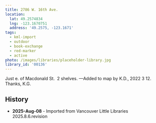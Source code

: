 ```yaml
---
title: 2786 W. 16th Ave.
location:
  lat: 49.2574834
  lng: -123.1670751
  address: '49.2575, -123.1671'
tags:
  - kml-import
  - outdoor
  - book-exchange
  - red-marker
  - active
photo: /images/libraries/placeholder-library.jpg
library_id: '00136'
---
```

Just e. of Macdonald St.  2 shelves.
—Added to map by K.D., 2022 3 12. Thanks, K.G.

## History
- **2025-Aug-08** - Imported from Vancouver Little Libraries 2025.8.6.revision
